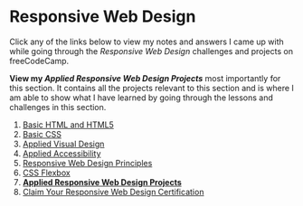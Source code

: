 # Responsive Web Design

Click any of the links below to view my notes and answers I came up with while going through the <em>Responsive Web Design</em> challenges and projects on freeCodeCamp.

<strong>View my <em>Applied Responsive Web Design Projects</em></strong> most importantly for this section. It contains all the projects relevant to this section and is where I am able to show what I have learned by going through the lessons and challenges in this section.

1. [Basic HTML and HTML5](https://github.com/Squibs/freeCodeCamp/blob/master/1.%20Responsive%20Web%20Design/1.%20Basic%20HTML%20and%20HTML5.md#basic-html-and-html5)
2. [Basic CSS](https://github.com/Squibs/freeCodeCamp/blob/master/1.%20Responsive%20Web%20Design/2.%20Basic%20CSS.md#basic-css)
3. [Applied Visual Design](https://github.com/Squibs/freeCodeCamp/blob/master/1.%20Responsive%20Web%20Design/3.%20Applied%20Visual%20Design.md#applied-visual-design)
4. [Applied Accessibility](https://github.com/Squibs/freeCodeCamp/blob/master/1.%20Responsive%20Web%20Design/4.%20Applied%20Accessibility.md#applied-accessibility)
5. [Responsive Web Design Principles](https://github.com/Squibs/freeCodeCamp/blob/master/1.%20Responsive%20Web%20Design/5.%20Responsive%20Web%20Design%20Principles.md#responsive-web-design-principles)
6. [CSS Flexbox](https://github.com/Squibs/freeCodeCamp/blob/master/1.%20Responsive%20Web%20Design/6.%20CSS%20Flexbox.md#css-flexbox)
7. [**Applied Responsive Web Design Projects**](https://github.com/Squibs/freeCodeCamp/blob/master/1.%20Responsive%20Web%20Design/7.%20Applied%20Responsive%20Web%20Design%20Projects.md#applied-responsive-web-design-projects)
8. [Claim Your Responsive Web Design Certification](https://github.com/Squibs/freeCodeCamp/blob/master/1.%20Responsive%20Web%20Design/8.%20Claim%20Your%20Responsive%20Web%20Design%20Certificate.md#claim-your-responsive-web-design-certificate)
